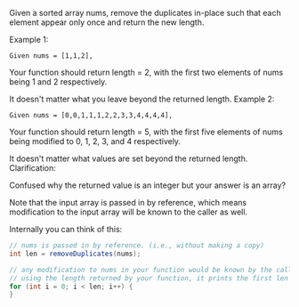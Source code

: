 Given a sorted array nums, remove the duplicates in-place such that each element appear only once and return the new length.

<!-- Do not allocate extra space for another array, you must do this by modifying the input array in-place with O(1) extra memory. -->

Example 1:

```
Given nums = [1,1,2],
```
Your function should return length = 2, with the first two elements of nums being 1 and 2 respectively.

It doesn't matter what you leave beyond the returned length.
Example 2:
```
Given nums = [0,0,1,1,1,2,2,3,3,4,4,4,4],
```
Your function should return length = 5, with the first five elements of nums being modified to 0, 1, 2, 3, and 4 respectively.

It doesn't matter what values are set beyond the returned length.
Clarification:

Confused why the returned value is an integer but your answer is an array?

Note that the input array is passed in by reference, which means modification to the input array will be known to the caller as well.

Internally you can think of this:

```java
// nums is passed in by reference. (i.e., without making a copy)
int len = removeDuplicates(nums);

// any modification to nums in your function would be known by the caller.
// using the length returned by your function, it prints the first len elements.
for (int i = 0; i < len; i++) {
}
```